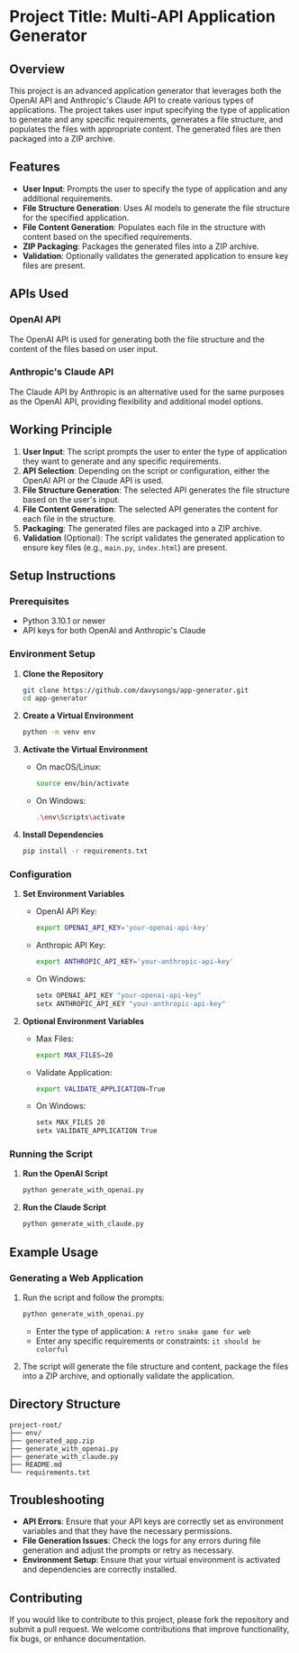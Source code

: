 # Project Title: Multi-API Application Generator

## Overview

This project is an advanced application generator that leverages both the OpenAI API and Anthropic's Claude API to create various types of applications. The project takes user input specifying the type of application to generate and any specific requirements, generates a file structure, and populates the files with appropriate content. The generated files are then packaged into a ZIP archive.

## Features

- **User Input**: Prompts the user to specify the type of application and any additional requirements.
- **File Structure Generation**: Uses AI models to generate the file structure for the specified application.
- **File Content Generation**: Populates each file in the structure with content based on the specified requirements.
- **ZIP Packaging**: Packages the generated files into a ZIP archive.
- **Validation**: Optionally validates the generated application to ensure key files are present.

## APIs Used

### OpenAI API
The OpenAI API is used for generating both the file structure and the content of the files based on user input.

### Anthropic's Claude API
The Claude API by Anthropic is an alternative used for the same purposes as the OpenAI API, providing flexibility and additional model options.

## Working Principle

1. **User Input**: The script prompts the user to enter the type of application they want to generate and any specific requirements.
2. **API Selection**: Depending on the script or configuration, either the OpenAI API or the Claude API is used.
3. **File Structure Generation**: The selected API generates the file structure based on the user's input.
4. **File Content Generation**: The selected API generates the content for each file in the structure.
5. **Packaging**: The generated files are packaged into a ZIP archive.
6. **Validation** (Optional): The script validates the generated application to ensure key files (e.g., `main.py`, `index.html`) are present.

## Setup Instructions

### Prerequisites

- Python 3.10.1 or newer
- API keys for both OpenAI and Anthropic's Claude

### Environment Setup

1. **Clone the Repository**
   ```sh
   git clone https://github.com/davysongs/app-generator.git
   cd app-generator
   ```

2. **Create a Virtual Environment**
   ```sh
   python -m venv env
   ```

3. **Activate the Virtual Environment**
   - On macOS/Linux:
     ```sh
     source env/bin/activate
     ```
   - On Windows:
     ```sh
     .\env\Scripts\activate
     ```

4. **Install Dependencies**
   ```sh
   pip install -r requirements.txt
   ```

### Configuration

1. **Set Environment Variables**
   - OpenAI API Key:
     ```sh
     export OPENAI_API_KEY='your-openai-api-key'
     ```
   - Anthropic API Key:
     ```sh
     export ANTHROPIC_API_KEY='your-anthropic-api-key'
     ```
   - On Windows:
     ```cmd
     setx OPENAI_API_KEY "your-openai-api-key"
     setx ANTHROPIC_API_KEY "your-anthropic-api-key"
     ```

2. **Optional Environment Variables**
   - Max Files:
     ```sh
     export MAX_FILES=20
     ```
   - Validate Application:
     ```sh
     export VALIDATE_APPLICATION=True
     ```
   - On Windows:
     ```cmd
     setx MAX_FILES 20
     setx VALIDATE_APPLICATION True
     ```

### Running the Script

1. **Run the OpenAI Script**
   ```sh
   python generate_with_openai.py
   ```

2. **Run the Claude Script**
   ```sh
   python generate_with_claude.py
   ```

## Example Usage

### Generating a Web Application

1. Run the script and follow the prompts:
   ```sh
   python generate_with_openai.py
   ```
   - Enter the type of application: `A retro snake game for web`
   - Enter any specific requirements or constraints: `it should be colorful`

2. The script will generate the file structure and content, package the files into a ZIP archive, and optionally validate the application.

## Directory Structure

```
project-root/
├── env/
├── generated_app.zip
├── generate_with_openai.py
├── generate_with_claude.py
├── README.md
└── requirements.txt
```

## Troubleshooting

- **API Errors**: Ensure that your API keys are correctly set as environment variables and that they have the necessary permissions.
- **File Generation Issues**: Check the logs for any errors during file generation and adjust the prompts or retry as necessary.
- **Environment Setup**: Ensure that your virtual environment is activated and dependencies are correctly installed.

## Contributing

If you would like to contribute to this project, please fork the repository and submit a pull request. We welcome contributions that improve functionality, fix bugs, or enhance documentation.

